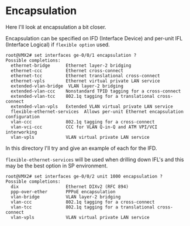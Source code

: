 # Encapsulation

Here I'll look at encapsulation a bit closer.

Encapsulation can be specified on IFD (Interface Device) and per-unit IFL (Interface Logical) if ```flexible option``` used.

```
root@VMX2# set interfaces ge-0/0/1 encapsulation ?
Possible completions:
  ethernet-bridge      Ethernet layer-2 bridging
  ethernet-ccc         Ethernet cross-connect
  ethernet-tcc         Ethernet translational cross-connect
  ethernet-vpls        Ethernet virtual private LAN service
  extended-vlan-bridge  VLAN layer-2 bridging
  extended-vlan-ccc    Nonstandard TPID tagging for a cross-connect
  extended-vlan-tcc    802.1q tagging for a translational cross-connect
  extended-vlan-vpls   Extended VLAN virtual private LAN service
  flexible-ethernet-services  Allows per-unit Ethernet encapsulation configuration
  vlan-ccc             802.1q tagging for a cross-connect
  vlan-vci-ccc         CCC for VLAN Q-in-Q and ATM VPI/VCI interworking
  vlan-vpls            VLAN virtual private LAN service

```

In this directory I'll try and give an example of each for the IFD.  




```flexible-ethernet-services``` will be used when drilling 
down IFL's and this may be the best option in SP environment. 

```
root@VMX2# set interfaces ge-0/0/2 unit 1000 encapsulation ?
Possible completions:
  dix                  Ethernet DIXv2 (RFC 894)
  ppp-over-ether       PPPoE encapsulation
  vlan-bridge          VLAN layer-2 bridging
  vlan-ccc             802.1q tagging for a cross-connect
  vlan-tcc             802.1q tagging for a translational cross-connect
  vlan-vpls            VLAN virtual private LAN service
```
